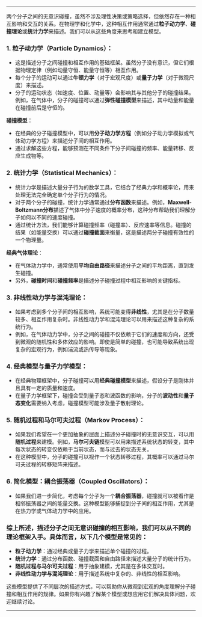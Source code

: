 
---

两个分子之间的无意识碰撞，虽然不涉及理性决策或策略选择，但依然存在一种相互影响和交互的关系。在物理学和化学中，这种相互作用通常通过**粒子动力学**、**碰撞理论**或**统计力学**来描述。我们可以从这些角度来思考和建立模型。

### 1. **粒子动力学（Particle Dynamics）**：

- 这是描述分子之间碰撞和相互作用的基础框架。虽然分子没有意识，但它们根据物理定律（例如动量守恒、能量守恒等）相互作用。
- 每个分子的运动可以通过**牛顿力学**（对于宏观尺度）或**量子力学**（对于微观尺度）来描述。
- 分子的运动状态（如速度、位置、动量等）会影响其与其他分子的碰撞结果。例如，在气体中，分子的碰撞可以通过**弹性碰撞模型**来描述，其中动量和能量在碰撞前后是守恒的。

**碰撞模型**：

- 在经典的分子碰撞模型中，可以用**分子动力学方程**（例如分子动力学模拟或气体动力学方程）来描述分子间的相互作用。
- 通过求解这些方程，能够预测在不同条件下分子间碰撞的频率、能量转移、反应生成物等。

### 2. **统计力学（Statistical Mechanics）**：

- 统计力学是描述大量分子行为的数学工具，它结合了经典力学和概率论，用来处理无法完全确定单个分子行为的情况。
- 对于两个分子的碰撞，统计力学通常通过**分布函数**来描述。例如，**Maxwell-Boltzmann分布**描述了气体中分子速度的概率分布，这种分布帮助我们理解分子如何以不同的速度碰撞。
- 通过统计方法，我们能够计算碰撞频率（碰撞率）、反应速率等信息。碰撞的结果（如能量交换）可以通过**碰撞截面**来衡量，这是描述两分子碰撞有效性的一个物理量。

**经典气体理论**：

- 在气体动力学中，通常使用**平均自由路径**来描述分子之间的平均距离，直到发生碰撞。
- 另外，**碰撞时间**和**碰撞频率**是描述分子碰撞过程中相互影响的关键指标。

### 3. **非线性动力学与混沌理论**：

- 如果考虑到多个分子间的相互影响，系统可能变得**非线性**，尤其是在分子数量较多、相互作用复杂时。非线性动力学和混沌理论可以用来描述这种复杂的系统行为。
- 例如，在气体动力学中，分子之间的碰撞不仅依赖于它们的速度和方向，还受到微观的随机性和多体效应的影响。即使是简单的碰撞，也可能导致系统出现复杂的宏观行为，例如湍流或热传导等现象。

### 4. **经典模型与量子力学模型**：

- 在经典物理框架中，分子碰撞可以用**经典碰撞模型**来描述，假设分子是刚体并且具有一定的质量和速度。
- 在量子力学框架下，碰撞会受到量子态和波函数的影响，分子的**波动性**和**量子态变化**需要纳入考虑，碰撞模型可能涉及量子散射理论。

### 5. **随机过程和马尔可夫过程（Markov Process）**：

- 如果我们希望在一个更加抽象的层面上描述分子碰撞时的无意识交互，可以用**随机过程**来建模。例如，**马尔可夫链**模型可以用来描述系统状态的转变，其中每次状态的转变仅依赖于当前状态，而与过去的状态无关。
- 在这种模型中，分子的碰撞可以视作一个状态转移过程，其概率可以通过马尔可夫过程的转移矩阵来描述。

### 6. **简化模型：耦合振荡器（Coupled Oscillators）**：

- 如果我们进一步简化，考虑每个分子为一个**耦合振荡器**，碰撞就可以被看作是相邻振荡器之间的能量交换。这种模型能够捕捉到分子间的相互作用，尤其是在热力学或气体动力学中的应用。

### 综上所述，描述分子之间无意识碰撞的相互影响，我们可以从不同的理论框架入手。具体而言，以下几个模型是常见的：

- **粒子动力学**：通过经典或量子力学来描述单个碰撞的过程。
- **统计力学**：通过分布函数、碰撞截面和自由路径来描述大量分子的统计行为。
- **随机过程与马尔可夫过程**：用于抽象建模，尤其是在多体交互时。
- **非线性动力学与混沌理论**：用于描述系统中复杂的、非线性的相互影响。

这些模型提供了不同层次的描述方式，可以帮助你从微观到宏观的角度理解分子碰撞和相互作用的规律。如果你有兴趣了解某个模型或想应用它们解决具体问题，欢迎继续讨论。

---



